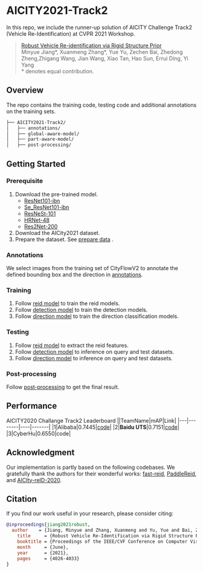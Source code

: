 # AICITY2021-Track2

In this repo, we include the runner-up solution of AICITY Challenge Track2 (Vehicle Re-Identification)  at CVPR 2021 Workshop.

<!-- > This repository is an official PyTorch implementation of paper:<br> -->
> [Robust Vehicle Re-identification via Rigid Structure Prior](https://openaccess.thecvf.com/content/CVPR2021W/AICity/papers/Jiang_Robust_Vehicle_Re-Identification_via_Rigid_Structure_Prior_CVPRW_2021_paper.pdf)<br>
> Minyue Jiang\*, Xuanmeng Zhang\*, Yue Yu, Zechen Bai, Zhedong Zheng,Zhigang Wang, Jian Wang, Xiao Tan, Hao Sun, Errui Ding, Yi Yang <br>
> \* denotes equal contribution.

<!-- [[Download PDF]](https://openaccess.thecvf.com/content/CVPR2021W/AICity/papers/Jiang_Robust_Vehicle_Re-Identification_via_Rigid_Structure_Prior_CVPRW_2021_paper.pdf) -->

<!-- <img src="paper.png"  style="zoom:40%;" /> -->

## Overview

The repo contains the training code, testing code and additional annotations on the training sets.

```bash
├── AICITY2021-Track2/
│   ├── annotations/
│   ├── global-aware-model/
│   ├── part-aware-model/
│   ├── post-processing/
```
## Getting Started

### Prerequisite

1. Download the pre-trained model.
   - [ResNet101-ibn](https://github.com/XingangPan/IBN-Net/releases/download/v1.0/resnet101_ibn_a-59ea0ac6.pth)
   - [Se_ResNet101-ibn](https://github.com/XingangPan/IBN-Net/releases/download/v1.0/se_resnet101_ibn_a-fabed4e2.pth)
   - [ResNeSt-101](https://s3.us-west-1.wasabisys.com/resnest/torch/resnest101-22405ba7.pth)
   - [HRNet-48](https://paddle-imagenet-models-name.bj.bcebos.com/HRNet_W48_C_ssld_pretrained.tar)
   - [Res2Net-200](https://paddle-imagenet-models-name.bj.bcebos.com/Res2Net200_vd_26w_4s_ssld_pretrained.tar)
2. Download the  AICity2021 dataset.
3. Prepare the dataset. See [prepare data](https://github.com/PaddlePaddle/Research/tree/master/CV/PaddleReid/process_aicity_data) .


### Annotations

We select images from the training set of CityFlowV2 to annotate the defined bounding box and the direction in [annotations](annotations).

### Training

1. Follow [reid model](global-aware-model/TRAIN.md)  to train the reid models.
2. Follow [detection model](part-aware-model/ppdet/README.md)  to train the detection models.
3. Follow [direction model](part-aware-model/vreid_direction/README.md)  to train the direction classification models.

### Testing

1. Follow [reid model](global-aware-model/TEST.md)  to extract the reid features.
2. Follow [detection model](part-aware-model/ppdet/README.md)  to inference on query and test datasets.
3. Follow [direction model](part-aware-model/vreid_direction/README.md) to inference on query and test datasets.

### Post-processing

Follow [post-processing](post-processing/run.sh) to get the final result.

## Performance
AICITY2020 Challange Track2 Leaderboard
||TeamName|mAP|Link|
|---|--------|----|-------|
|1|Alibaba|0.7445|[code](https://github.com/michuanhaohao/AICITY2021_Track2_DMT)|
|2|**Baidu UTS**|0.7151|[code](https://github.com/Xuanmeng-Zhang/AICITY2021-Track2)|
|3|CyberHu|0.6550|code|

## Acknowledgment

Our implementation is partly based on the following codebases. We gratefully thank the authors for their wonderful works: 
[fast-reid](https://github.com/JDAI-CV/fast-reid),
[PaddleReid]( https://github.com/PaddlePaddle/Research/tree/master/CV/PaddleReid ), and [AICIty-reID-2020]( https://github.com/layumi/AICIty-reID-2020 ).
## Citation

If you find our work useful in your research, please consider citing:
```bibtex
@inproceedings{jiang2021robust,
  author    = {Jiang, Minyue and Zhang, Xuanmeng and Yu, Yue and Bai, Zechen and Zheng, Zhedong and Wang, Zhigang and Wang, Jian and Tan, Xiao and Sun, Hao and Ding, Errui and Yang, Yi},
    title     = {Robust Vehicle Re-Identification via Rigid Structure Prior},
    booktitle = {Proceedings of the IEEE/CVF Conference on Computer Vision and Pattern Recognition (CVPR) Workshops},
    month     = {June},
    year      = {2021},
    pages     = {4026-4033}
}
```
